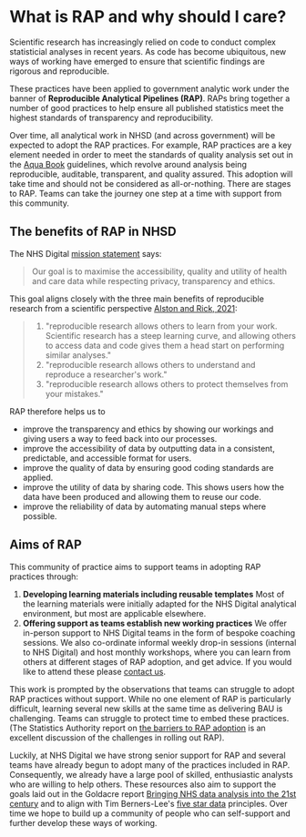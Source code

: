 # What is RAP and why should I care?

Scientific research has increasingly relied on code to conduct complex statisticial analyses in recent years. As code has become ubiquitous, new ways of working have emerged to ensure that scientific findings are rigorous and reproducible.

These practices have been applied to government analytic work under the banner of **Reproducible Analytical Pipelines (RAP)**. RAPs bring together a number of good practices to help ensure all published statistics meet the highest standards of transparency and reproducibility.

Over time, all analytical work in NHSD (and across government) will be expected to adopt the RAP practices. For example, RAP practices are a key element needed in order to meet the standards of quality analysis set out in the [Aqua Book](https://www.gov.uk/government/publications/the-aqua-book-guidance-on-producing-quality-analysis-for-government) guidelines, which revolve around analysis being reproducible, auditable, transparent, and quality assured. This adoption will take time and should not be considered as all-or-nothing. There are stages to RAP. Teams can take the journey one step at a time with support from this community.

## The benefits of RAP in NHSD

The NHS Digital [mission statement](https://digital.nhs.uk/about-nhs-digital/corporate-information-and-documents/our-strategy) says:

> Our goal is to maximise the accessibility, quality and utility of health and care data while respecting privacy, transparency and ethics.

This goal aligns closely with the three main benefits of reproducible research from a scientific perspective [Alston and Rick, 2021](https://esajournals.onlinelibrary.wiley.com/doi/full/10.1002/bes2.1801):

> 1. "reproducible research allows others to learn from your work. Scientific research has a steep learning curve, and allowing others to access data and code gives them a head start on performing similar analyses."
> 2. "reproducible research allows others to understand and reproduce a researcher's work."
> 3. "reproducible research allows others to protect themselves from your mistakes."

RAP therefore helps us to

- improve the transparency and ethics by showing our workings and giving users a way to feed back into our processes.
- improve the accessibility of data by outputting data in a consistent, predictable, and accessible format for users.
- improve the quality of data by ensuring good coding standards are applied.
- improve the utility of data by sharing code. This shows users how the data have been produced and allowing them to reuse our code.
- improve the reliability of data by automating manual steps where possible.

## Aims of RAP

This community of practice aims to support teams in adopting RAP practices through:

1. **Developing learning materials including reusable templates**
   Most of the learning materials were initially adapted for the NHS Digital analytical environment, but most are applicable elsewhere.
2. **Offering support as teams establish new working practices**
   We offer in-person support to NHS Digital teams in the form of bespoke coaching sessions. We also co-ordinate informal weekly drop-in sessions (internal to NHS Digital) and host monthly workshops, where you can learn from others at different stages of RAP adoption, and get advice. If you would like to attend these please [contact us](mailto:datascience@nhs.net).

This work is prompted by the observations that teams can struggle to adopt RAP practices without support. While no one element of RAP is particularly difficult, learning several new skills at the same time as delivering BAU is challenging. Teams can struggle to protect time to embed these practices. (The Statistics Authority report on [the barriers to RAP adoption](https://osr.statisticsauthority.gov.uk/publication/reproducible-analytical-pipelines-overcoming-barriers-to-adoption/) is an excellent discussion of the challenges in rolling out RAP).

Luckily, at NHS Digital we have strong senior support for RAP and several teams have already begun to adopt many of the practices included in RAP. Consequently, we already have a large pool of skilled, enthusiastic analysts who are willing to help others. These resources also aim to support the goals laid out in the Goldacre report [Bringing NHS data analysis into the 21st century](https://journals.sagepub.com/doi/10.1177/0141076820930666) and to align with Tim Berners-Lee's [five star data](https://5stardata.info/en/) principles. Over time we hope to build up a community of people who can self-support and further develop these ways of working.

